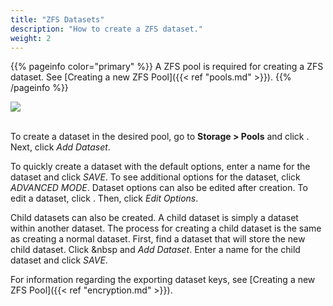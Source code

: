 ```yaml
---
title: "ZFS Datasets"
description: "How to create a ZFS dataset."
weight: 2
---
```


{{% pageinfo color="primary" %}}
A ZFS pool is required for creating a ZFS dataset.
See [Creating a new ZFS Pool]({{< ref "pools.md" >}}).
{{% /pageinfo %}}

<img src="/images/pools-dataset.JPG">
<br><br>

To create a dataset in the desired pool, go to **Storage > Pools** and click <i class="fas fa-ellipsis-v" aria-hidden="true" title="Options"></i>. Next, click *Add Dataset*.

To quickly create a dataset with the default options, enter a name for the dataset and click *SAVE*. To see additional options for the dataset, click *ADVANCED MODE*. Dataset options can also be edited after creation. To edit a dataset, click <i class="fas fa-ellipsis-v" aria-hidden="true" title="Options"></i>. Then, click *Edit Options*.

Child datasets can also be created. A child dataset is simply a dataset within another dataset. The process for creating a child dataset is the same as creating a normal dataset. First, find a dataset that will store the new child dataset. Click <i class="fas fa-ellipsis-v" aria-hidden="true" title="Options"></i>&nbsp and *Add Dataset*. Enter a name for the child dataset and click *SAVE*.

For information regarding the exporting dataset keys, see [Creating a new ZFS Pool]({{< ref "encryption.md" >}}).

